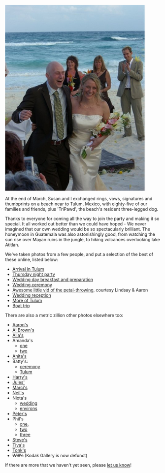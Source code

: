 <!--
.. title: Just Married!
.. slug: just-married
.. date: 2008-04-23 13:16:36-05:00
.. tags: journal,refried
-->


[![Just Married!](/files/2008/05/wed.jpg "Just Married!")](/files/2008/05/wed.jpg)

At
the end of March, Susan and I exchanged rings, vows, signatures and
thumbprints on a beach near to Tulum, Mexico, with eighty-five of our
families and friends, plus 'TriPawd', the beach's resident three-legged
dog.

Thanks to everyone for coming all the way to join the party and making
it so special. It all worked out better than we could have hoped - We
never imagined that our own wedding would be so spectacularly brilliant.
The honeymoon in Guatemala was also astonishingly good, from watching
the sun rise over Mayan ruins in the jungle, to hiking volcanoes
overlooking lake Atitlan.

We've taken photos from a few people, and put a selection of the best of
these online, listed below:

- [Arrival in Tulum](https://photos.google.com/album/AF1QipOOwy2ywMiILnYGBxh3UGImNgtiKi4QCyr04WmG)
- [Thursday night party](https://photos.google.com/album/AF1QipNAqeKG0tcJkfPGSDthl-Ms_phvFVqeOthOdPdV)
- [Wedding day breakfast and preparation](https://photos.google.com/share/AF1QipPcz63xwl28uezPMUa40psZmkOEpGzL0LWdm3_q0eHMeCNJDXmjuHHB4BD-bbxqsQ?key=VktPczAwcmE0VEFLY2RHbEpCWVM1X084bmNFOERR)
- [Wedding ceremony](https://photos.google.com/album/AF1QipMJbxudvhu-eKxwxxUhOA_GlYzrsnu9rOMviKi3)
- [Awesome little vid of the petal-throwing](http://vimeo.com/840598), courtesy Lindsay & Aaron
- [Wedding reception](https://photos.google.com/album/AF1QipOYwojvKwjo9Xf-XYhe9Iscks84LVMTVuSOvNI3)
- [More of Tulum](https://photos.google.com/album/AF1QipNRP6Z6WhM9uKyLnLE-BbWUVuazzMG1juHe-Jg3)
- [Boat trip](https://photos.google.com/album/AF1QipM816PgXq11ACuayazsraR6BIjRw6uUiLWrA9Oi)

There are also a metric zillion other photos elsewhere too:

- [Aaron's](http://www.flickr.com/photos/aaronindenver/sets/72157604336077174/)
- [Al Brown's](http://www.brownsolutions.biz/administrator/components/gallery/JBs-Wedding)
- [Alia's](http://www.facebook.com/album.php?page=1&aid=20525&id=509123606)
- Amanda's
    - [one](http://www.facebook.com/album.php?aid=19098&id=501388030&op=80)
    - [two](http://www.facebook.com/album.php?aid=19099&id=501388030&op=80)
- [Anita's](http://photos.walmart.com/shareephotolib/p=120121210651609191/l=10368438/g=17690942/cobrandOid=1011/otsc=SYE/otsi=SALB/pns/share/p=120121210651609191/l=10368438/g=17690942/cobrandOid=1011/otsc=SYE/otsi=SALB)
- Batty's:
    - [ceremony](http://www.flickr.com/photos/ebatty/sets/72157604321078488/)
    - [Tulum](http://www.flickr.com/photos/ebatty/sets/72157604370499812/)
- [Harry's](http://www.facebook.com/album.php?aid=104393&id=806225359&op=60)
- [Jules'](http://www.facebook.com/album.php?aid=44698&id=626416349&op=80)
- [Marci's](http://picasaweb.google.com/marci.pierce/Tulum)
- [Neil's](http://flickr.com/photos/neil_stone/sets/72157604415231580/)
- Nixta's
    - [wedding](http://www.flickr.com/photos/flixta/sets/72157604378814124/)
    - [environs](http://www.flickr.com/photos/flixta/sets/72157604374702326/)
- [Peter's](http://www.flickr.com/photos/ebatty/collections/72157600828965024/)
- Phil's
    - [one](http://frosties.com/index.php?option=com_gallery2&Itemid=28&g2_itemId=33451),
    - [two](http://frosties.com/index.php?option=com_gallery2&Itemid=28&g2_itemId=33552)
    - [three](http://frosties.com/index.php?option=com_gallery2&Itemid=28&g2_itemId=33653)
- [Steve's](http://www.facebook.com/album.php?aid=33845&id=513030422&op=60)
- [Tiva's](http://picasaweb.google.com/tiva.montalbano/SusanAndJBTulumMarch2008?authkey=5bI2u0vkCWo)
- [Tonk's](http://www.flickr.com/photos/atonks/sets/72157604418837612/)
- ~~Will's~~ (Kodak Gallery is now defunct)

If there are more that we haven't yet seen, please
[let us know](mailto:tartley@tartley.com)!
